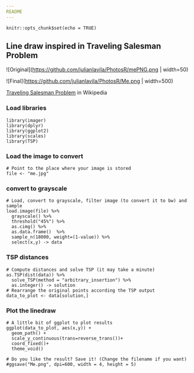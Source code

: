 ```yaml
---
README
---
```


```{r setup, include=FALSE}
knitr::opts_chunk$set(echo = TRUE)
```

## Line draw inspired in Traveling Salesman Problem

![Original](https://github.com/julianlavila/PhotosR/mePNG.png | width=50) <br />

![Final](https://github.com/julianlavila/PhotosR/Me.png | width=500)

[Traveling Salesman Problem](https://en.wikipedia.org/wiki/Travelling_salesman_problem) in Wikipedia


### Load libraries
```{r libraries , message= FALSE}
library(imager)
library(dplyr)
library(ggplot2)
library(scales)
library(TSP)
```

### Load the image to convert

```{r load , message=FALSE}
# Point to the place where your image is stored
file <- "me.jpg"
```

### convert to grayscale
```{r conversion , message=FALSE}
# Load, convert to grayscale, filter image (to convert it to bw) and sample
load.image(file) %>% 
  grayscale() %>%
  threshold("45%") %>% 
  as.cimg() %>% 
  as.data.frame()  %>% 
  sample_n(18000, weight=(1-value)) %>% 
  select(x,y) -> data
```

### TSP distances 
```{r TSP , message=FALSE}
# Compute distances and solve TSP (it may take a minute)
as.TSP(dist(data)) %>% 
  solve_TSP(method = "arbitrary_insertion") %>% 
  as.integer() -> solution
# Rearrange the original points according the TSP output
data_to_plot <- data[solution,]
```

### Plot the linedraw
```{r Plot, message=FALSE}
# A little bit of ggplot to plot results
ggplot(data_to_plot, aes(x,y)) +
  geom_path() +
  scale_y_continuous(trans=reverse_trans())+
  coord_fixed()+
  theme_void()

# Do you like the result? Save it! (Change the filename if you want)
#ggsave("Me.png", dpi=600, width = 4, height = 5)
```

